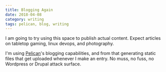 ```yaml
---
title: Blogging Again
date: 2018-04-08
category: writing
tags: pelican, blog, writing
---
```

I am going to try using this space to publish actual content. Expect articles
on tabletop gaming, linux devops, and photography.

I'm using [Pelican][pelican]'s blogging capabilities, and from that generating
static files that get uploaded whenever I make an entry. No muss, no fuss, no
Wordpress or Drupal attack surface.

[pelican]: http://getpelican.com
